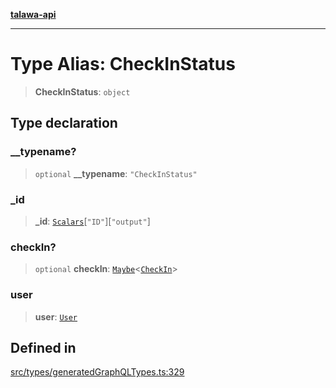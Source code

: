 [**talawa-api**](../../../README.md)

***

# Type Alias: CheckInStatus

> **CheckInStatus**: `object`

## Type declaration

### \_\_typename?

> `optional` **\_\_typename**: `"CheckInStatus"`

### \_id

> **\_id**: [`Scalars`](Scalars.md)\[`"ID"`\]\[`"output"`\]

### checkIn?

> `optional` **checkIn**: [`Maybe`](Maybe.md)\<[`CheckIn`](CheckIn.md)\>

### user

> **user**: [`User`](User.md)

## Defined in

[src/types/generatedGraphQLTypes.ts:329](https://github.com/Suyash878/talawa-api/blob/f376d03c37e9acd046e7cc983947432c95f74442/src/types/generatedGraphQLTypes.ts#L329)
